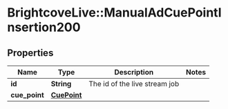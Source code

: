 # BrightcoveLive::ManualAdCuePointInsertion200

## Properties
Name | Type | Description | Notes
------------ | ------------- | ------------- | -------------
**id** | **String** | The id of the live stream job | 
**cue_point** | [**CuePoint**](CuePoint.md) |  | 


